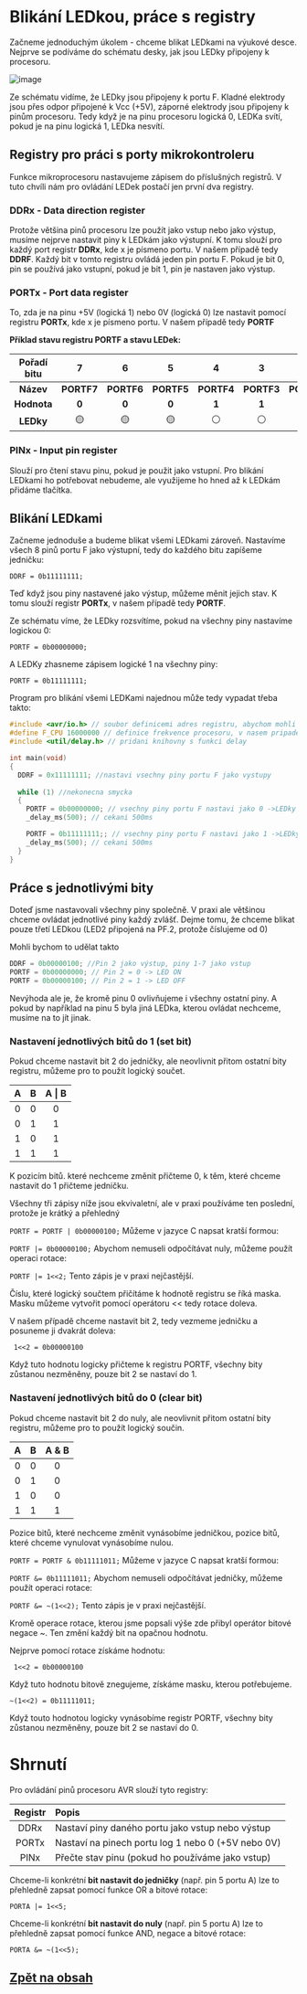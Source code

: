 # Blikání LEDkou, práce s registry
Začneme jednoduchým úkolem - chceme blikat LEDkami na výukové desce. Nejprve se podíváme do schématu desky, jak jsou LEDky připojeny k procesoru.

![image](https://github.com/user-attachments/assets/c65df3c2-af64-4412-8f52-a94575112aa8)

Ze schématu  vidíme, že LEDky jsou připojeny k portu F. Kladné elektrody jsou přes odpor připojené k Vcc (+5V), záporné elektrody jsou připojeny k pinům procesoru. Tedy když je na pinu procesoru logická 0, LEDKa svítí, pokud je na pinu logická 1, LEDka nesvítí. 

## Registry pro práci s porty mikrokontroleru
Funkce mikroprocesoru nastavujeme zápisem do příslušných registrů. V tuto chvíli nám pro ovládání LEDek postačí jen první dva registry.

### DDRx - Data direction register
Protože většina pinů procesoru lze použít jako vstup nebo jako výstup, musíme nejprve nastavit piny k LEDkám jako výstupní. K tomu slouží pro každý port registr **DDRx**, kde x je písmeno portu. V našem případě tedy **DDRF**. Každý bit v tomto registru ovládá jeden pin portu F. Pokud je bit 0, pin se používá jako vstupní, pokud je bit 1, pin je nastaven jako výstup.

### PORTx - Port data  register
To, zda je na pinu +5V (logická 1) nebo 0V (logická 0) lze nastavit pomocí registru **PORTx**, kde x je písmeno portu. V našem případě tedy **PORTF**

**Příklad stavu registru PORTF a stavu LEDek:**

|Pořadí bitu| 7    | 6    | 5    | 4    | 3    | 2    | 1    | 0    | 
|:----:|:----:|:----:|:----:|:----:|:----:|:----:|:----:|:----:| 
|**Název**|  **PORTF7** | **PORTF6** | **PORTF5** |  **PORTF4** | **PORTF3** | **PORTF2** | **PORTF1** | **PORTF0** | 
|**Hodnota**| **0**    | **0**    | **0**   | **1**   | **1**    | **1**   |  **0**   |  **1**   | 
|**LEDky**|🟡    | 🟡    | 🟡    | ⚪    | ⚪    | ⚪    | 🟡    | ⚪    | 

### PINx - Input pin  register
Slouží pro čtení stavu pinu, pokud je použit jako vstupní. Pro blikání LEDkami ho potřebovat nebudeme, ale využijeme ho hned až k LEDkám přidáme tlačítka.

## Blikání LEDkami
Začneme jednoduše a budeme blikat všemi LEDkami zároveň. Nastavíme všech 8 pinů portu F jako výstupní, tedy do každého bitu zapíšeme jedničku:

``` DDRF = 0b11111111; ```

Teď když jsou piny nastavené jako výstup, můžeme měnit jejich stav. K tomu slouží registr **PORTx**, v našem případě tedy **PORTF**.

Ze schématu víme, že LEDky rozsvítíme, pokud na všechny piny nastavíme logickou 0:

``` PORTF = 0b00000000; ```

A LEDKy zhasneme zápisem logické 1 na všechny piny:

``` PORTF = 0b11111111; ```

Program pro blikání všemi LEDKami najednou může tedy vypadat třeba takto:

```c
#include <avr/io.h> // soubor definicemi adres registru, abychom mohli pouzivat symbolicke nazvy jako "PORTB" namisto ciselne adresy registru
#define F_CPU 16000000 // definice frekvence procesoru, v nasem pripade 16MHz aby spravne fungovala funkce delay
#include <util/delay.h> // pridani knihovny s funkci delay

int main(void)
{
  DDRF = 0x11111111; //nastavi vsechny piny portu F jako vystupy
  
  while (1) //nekonecna smycka
  {
    PORTF = 0b00000000; // vsechny piny portu F nastavi jako 0 ->LEDky se rozsviti
    _delay_ms(500); // cekani 500ms

    PORTF = 0b11111111;; // vsechny piny portu F nastavi jako 1 ->LEDky zhasnou
    _delay_ms(500); // cekani 500ms
  }
}

```

## Práce s jednotlivými bity
Doteď jsme nastavovali všechny piny společně. V praxi ale většinou chceme ovládat jednotlivé piny každý zvlášť.
Dejme tomu, že chceme blikat pouze třetí LEDkou (LED2 připojená na PF.2, protože číslujeme od 0)

Mohli bychom to udělat takto

```c
DDRF = 0b00000100; //Pin 2 jako výstup, piny 1-7 jako vstup
PORTF = 0b00000000; // Pin 2 = 0 -> LED ON
PORTF = 0b00000100; // Pin 2 = 1 -> LED OFF
``` 

Nevýhoda ale je, že kromě pinu 0 ovlivňujeme i všechny ostatní piny. A pokud by například na pinu 5 byla jiná LEDka, kterou ovládat nechceme, musíme na to jít jinak.

### Nastavení jednotlivých bitů do 1 (set bit)

Pokud chceme nastavit bit 2 do jedničky, ale neovlivnit přitom ostatní bity registru, můžeme pro to použít logický součet. 

| A   | B   | A \| B | 
|:---:|:---:|:------:| 
| 0   | 0   | 0      | 
| 0   | 1   | 1      | 
| 1   | 0   | 1      | 
| 1   | 1   | 1      | 

K pozicím bitů. které nechceme změnit přičteme 0, k těm, které chceme nastavit do 1 přičteme jedničku.

Všechny tři zápisy níže jsou ekvivaletní, ale v praxi používáme ten poslední, protože je krátký a přehledný

``` PORTF = PORTF | 0b00000100; ``` Můžeme v jazyce C napsat kratší formou:

``` PORTF |= 0b00000100; ``` Abychom nemuseli odpočítávat nuly, můžeme použít operaci rotace:

``` PORTF |= 1<<2; ``` Tento zápis je v praxi nejčastější.


Číslu, které logický součtem přičítáme k hodnotě registru se říká maska. Masku můžeme vytvořit pomocí operátoru << tedy rotace doleva. 

V našem případě chceme nastavit bit 2, tedy vezmeme jedničku a posuneme ji dvakrát doleva:

``` 1<<2 = 0b00000100```

Když tuto hodnotu logicky přičteme k registru PORTF, všechny bity zůstanou nezměněny, pouze bit 2 se nastaví do 1.


### Nastavení jednotlivých bitů do 0 (clear bit)

Pokud chceme nastavit bit 2 do nuly, ale neovlivnit přitom ostatní bity registru, můžeme pro to použít logický součin. 

| A   | B   | A & B | 
|:---:|:---:|:-----:| 
| 0   | 0   | 0     | 
| 0   | 1   | 0     | 
| 1   | 0   | 0     | 
| 1   | 1   | 1     | 


Pozice bitů, které nechceme změnit vynásobíme jedničkou, pozice bitů, které chceme vynulovat vynásobíme nulou.

``` PORTF = PORTF & 0b11111011; ``` Můžeme v jazyce C napsat kratší formou:

``` PORTF &= 0b11111011; ``` Abychom nemuseli odpočítávat jedničky, můžeme použít operaci rotace:

``` PORTF &= ~(1<<2); ``` Tento zápis je v praxi nejčastější.

Kromě operace rotace, kterou jsme popsali výše zde přibyl operátor bitové negace ~. Ten změní každý bit na opačnou hodnotu. 

Nejprve pomocí rotace získáme hodnotu:

``` 1<<2 = 0b00000100``` 

Když tuto hodnotu bitově znegujeme, získáme masku, kterou potřebujeme.

``` ~(1<<2) = 0b11111011; ```

Když touto hodnotou logicky vynásobíme registr PORTF, všechny bity zůstanou nezměněny, pouze bit 2 se nastaví do 0.

# Shrnutí

Pro ovládání pinů procesoru AVR slouží tyto registry:

| Registr | Popis                                              | 
|:-------:| :------------------------------------------------ | 
| DDRx    | Nastaví piny daného portu jako vstup nebo výstup   | 
| PORTx   | Nastaví na pinech portu log 1 nebo 0 (+5V nebo 0V) | 
| PINx    | Přečte stav pinu (pokud ho používáme jako vstup)   | 


Chceme-li konkrétní **bit nastavit do jedničky** (např. pin 5 portu A) lze to přehledně zapsat pomocí funkce OR a bitové rotace:

``` PORTA |= 1<<5; ``` 

Chceme-li konkrétní **bit nastavit do nuly** (např. pin 5 portu A) lze to přehledně zapsat pomocí funkce AND, negace a bitové rotace:

``` PORTA &= ~(1<<5); ```

## [Zpět na obsah](README.md)

